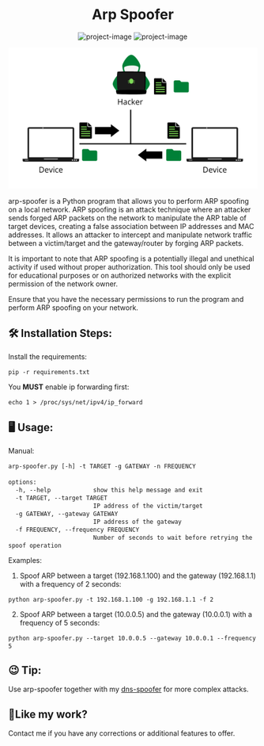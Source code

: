 <h1 align="center" id="title">Arp Spoofer</h1>

<p align="center"><img src="https://img.shields.io/badge/Python-3.10-3776AB.svg?style=flat&amp;logo=python&amp;logoColor=white)](https://www.python.org" alt="project-image"> <img src="https://img.shields.io/badge/Scapy-2.4.5-3776AB.svg?style=flat&amp;logo=scapy&amp;logoColor=white" alt="project-image"></p>

<p align="center">
    <img src="img/arp.png" alt="Arp Spoofing">
</p>

<p id="description">arp-spoofer is a Python program that allows you to perform ARP spoofing on a local network. ARP spoofing is an attack technique where an attacker sends forged ARP packets on the network to manipulate the ARP table of target devices, creating a false association between IP addresses and MAC addresses. It allows an attacker to intercept and manipulate network traffic between a victim/target and the gateway/router by forging ARP packets.

  It is important to note that ARP spoofing is a potentially illegal and unethical activity if used without proper authorization. This tool should only be used for educational purposes or on authorized networks with the explicit permission of the network owner.

  Ensure that you have the necessary permissions to run the program and perform ARP spoofing on your network. </p>


<h2>🛠️ Installation Steps:</h2>

<p>Install the requirements:</p>

```
pip -r requirements.txt
```
You **MUST** enable ip forwarding first:
```
echo 1 > /proc/sys/net/ipv4/ip_forward
```
<h2>🖥️ Usage: </h2>



<p>Manual:</p>


```
arp-spoofer.py [-h] -t TARGET -g GATEWAY -n FREQUENCY

options:
  -h, --help            show this help message and exit
  -t TARGET, --target TARGET
                        IP address of the victim/target
  -g GATEWAY, --gateway GATEWAY
                        IP address of the gateway
  -f FREQUENCY, --frequency FREQUENCY
                        Number of seconds to wait before retrying the spoof operation
```

 
 <p>Examples: </p>

1. Spoof ARP between a target (192.168.1.100) and the gateway (192.168.1.1) with a frequency of 2 seconds:

```
python arp-spoofer.py -t 192.168.1.100 -g 192.168.1.1 -f 2
```

2. Spoof ARP between a target (10.0.0.5) and the gateway (10.0.0.1) with a frequency of 5 seconds:


```
python arp-spoofer.py --target 10.0.0.5 --gateway 10.0.0.1 --frequency 5
```


<h2>😉 Tip: </h2>

Use arp-spoofer together with my <a href="https://github.com/mirawara/dns-spoofer">dns-spoofer</a> for more complex attacks.

<h2>💖Like my work?</h2>

Contact me if you have any corrections or additional features to offer.
